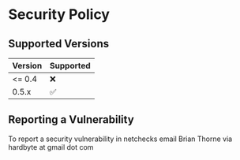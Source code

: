 # Security Policy

## Supported Versions


| Version | Supported          |
|---------| ------------------ |
| <= 0.4  | :x:                |
| 0.5.x   | :white_check_mark: |



## Reporting a Vulnerability

To report a security vulnerability in netchecks email Brian Thorne via hardbyte at gmail dot com
